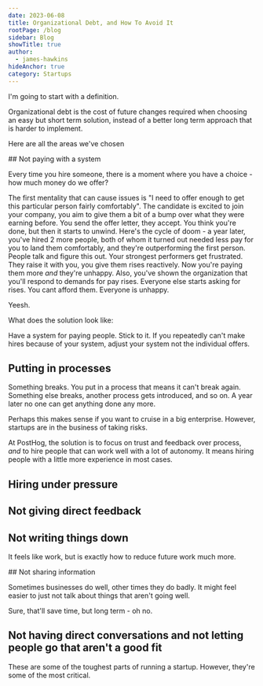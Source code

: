 ```yaml
---
date: 2023-06-08
title: Organizational Debt, and How To Avoid It
rootPage: /blog
sidebar: Blog
showTitle: true
author:
  - james-hawkins
hideAnchor: true
category: Startups
---
```


I'm going to start with a definition.

Organizational debt is the cost of future changes required when choosing an easy but short term solution, instead of a better long term approach that is harder to implement.

Here are all the areas we've chosen

## Not paying with a system

Every time you hire someone, there is a moment where you have a choice - how much money do we offer?

The first mentality that can cause issues is "I need to offer enough to get this particular person fairly comfortably". The candidate is excited to join your company, you aim to give them a bit of a bump over what they were earning before. You send the offer letter, they accept. You think you're done, but then it starts to unwind. Here's the cycle of doom - a year later, you've hired 2 more people, both of whom it turned out needed less pay for you to land them comfortably, and they're outperforming the first person. People talk and figure this out. Your strongest performers get frustrated. They raise it with you, you give them rises reactively. Now you're paying them more _and_ they're unhappy. Also, you've shown the organization that you'll respond to demands for pay rises. Everyone else starts asking for rises. You cant afford them. Everyone is unhappy.

Yeesh.

What does the solution look like:

Have a system for paying people. Stick to it. If you repeatedly can't make hires because of your system, adjust your system not the individual offers.

## Putting in processes

Something breaks. You put in a process that means it can't break again. Something else breaks, another process gets introduced, and so on. A year later no one can get anything done any more.

Perhaps this makes sense if you want to cruise in a big enterprise. However, startups are in the business of taking risks.

At PostHog, the solution is to focus on trust and feedback over process, _and_ to hire people that can work well with a lot of autonomy. It means hiring people with a little more experience in most cases.

## Hiring under pressure

## Not giving direct feedback

## Not writing things down

It feels like work, but is exactly how to reduce future work much more.

## Not sharing information

Sometimes businesses do well, other times they do badly. It might feel easier to just not talk about things that aren't going well.

Sure, that'll save time, but long term - oh no.

## Not having direct conversations and not letting people go that aren't a good fit

These are some of the toughest parts of running a startup. However, they're some of the most critical.